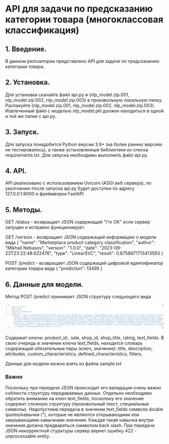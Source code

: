 # API для задачи по предсказанию категории товара (многоклассовая классификация)

## 1. Введение.

В данном репозитории представлено API для задачи по предсказанию категории товара.

## 2. Установка.

Для установки скачайте файл api.py и (nlp_model.zip.001, nlp_model.zip.002, nlp_model.zip.003) в произвольную локальную папку. Распакуйте (nlp_model.zip.001, nlp_model.zip.002, nlp_model.zip.003). Извлеченный файл с моделью nlp_model.pkl должен находиться в одной и той же папке с api.py.

## 3. Запуск.

Для запуска понадобится Python версии 3.9+ (на более ранних версиях не тестировалось), а также установленные библиотеки из списка requirements.txt. Для запуска необходимо выполнить файл api.py.

## 4. API.

API реализовано с использованием Uvicorn (ASGI веб сервера), по умолчанию после запуска api.py будет доступен по адресу 127.0.0.1:8000 и фреймворка FastAPI.

## 5. Методы.

GET /status - возвращает JSON содержащий "I'm OK" если сервер запущен и исправно функционирует.

GET /version - возвращает JSON содержащий информацию о модели вида {
    "name": "Marketplace product category classification",
    "author": "Mikhail Nebasov",
    "version": "1.0.0",
    "date": "2023-09-23T23:22:48.622476",
    "type": "LinearSVC",
    "result": 0.8758671713413593
}

POST /predict - возвращает JSON содержаций цифровой идентификатор категории товара вида {
    "prediction": 13495
}

## 6. Данные для модели.

Метод POST /predict принимает JSON структуру следующего вида

![alt text](https://github.com/MikhailNebasov/api_for_marketplace_product_category_classification/blob/main/structure.png?raw=true)

Содержит ключи: product_id:, sale, shop_id, shop_title, rating, text_fields. В свою очередь в значении ключа text_fields, находится словарь содержащий обязательные пары (ключ, значение): title, description, attributes, custom_characteristics, defined_characteristics, filters.

Данные для модели можно взять из файла sample.txt 

### Важно

Поскольку при передаче JSON происходит его валидация очень важно соблюсти структуру передаваемых данных. Отдельно необходимо обратить внимание на ключ text_fields, поскольку его значение содержит сложную структуру (произвольный текст, специальные символы). Недопустима передача в значении text_fields символа double quotes/кавычки ("), которые не являются открывающими или закрывающими кавычками значения. Каждая такая кавычка внутри значения должна предваряться символом back slash. При передачи JSON некорректной стурктуры сервер вернет ошибку 422 - unprocessable entity.
